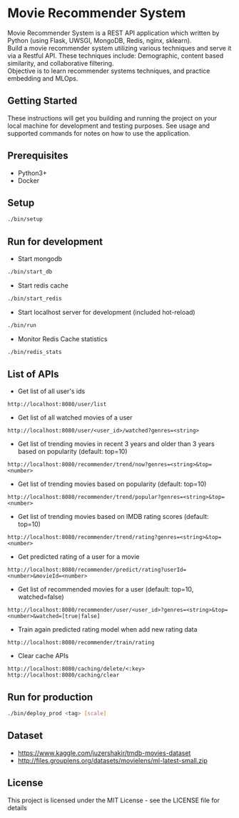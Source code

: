 # Movie Recommender System

Movie Recommender System is a REST API application which written by Python (using Flask, UWSGI, MongoDB, Redis, nginx, sklearn).\
Build a movie recommender system utilizing various techniques and serve it via a Restful API. These techniques include: Demographic, content based similarity, and collaborative filtering.\
Objective is to learn recommender systems techniques, and practice embedding and MLOps.

## Getting Started

These instructions will get you building and running the project on your local machine for development and testing purposes. See usage and supported commands for notes on how to use the application.

## Prerequisites

- Python3+
- Docker

## Setup
```bash
./bin/setup
```

## Run for development

- Start mongodb
```bash
./bin/start_db
```
- Start redis cache
```bash
./bin/start_redis
```
- Start localhost server for development (included hot-reload)
```bash
./bin/run
```
- Monitor Redis Cache statistics
```bash
./bin/redis_stats
```

## List of APIs
- Get list of all user's ids
```
http://localhost:8080/user/list
```

- Get list of all watched movies of a user
```
http://localhost:8080/user/<user_id>/watched?genres=<string>
```

- Get list of trending movies in recent 3 years and older than 3 years based on popularity (default: top=10)
```
http://localhost:8080/recommender/trend/now?genres=<string>&top=<number>
```

- Get list of trending movies based on popularity (default: top=10)
```
http://localhost:8080/recommender/trend/popular?genres=<string>&top=<number>
```

- Get list of trending movies based on IMDB rating scores (default: top=10)
```
http://localhost:8080/recommender/trend/rating?genres=<string>&top=<number>
```

- Get predicted rating of a user for a movie
```
http://localhost:8080/recommender/predict/rating?userId=<number>&movieId=<number>
```

- Get list of recommended movies for a user (default: top=10, watched=false)
```
http://localhost:8080/recommender/user/<user_id>?genres=<string>&top=<number>&watched=[true|false]
```

- Train again predicted rating model when add new rating data
```
http://localhost:8080/recommender/train/rating
```

- Clear cache APIs
```
http://localhost:8080/caching/delete/<:key>
http://localhost:8080/caching/clear
```

## Run for production
```bash
./bin/deploy_prod <tag> [scale]
```

## Dataset
- https://www.kaggle.com/juzershakir/tmdb-movies-dataset
- http://files.grouplens.org/datasets/movielens/ml-latest-small.zip

## License
This project is licensed under the MIT License - see the LICENSE file for details